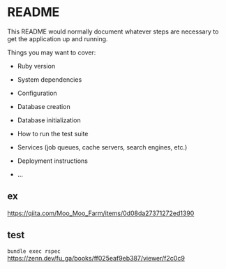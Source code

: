 # README

This README would normally document whatever steps are necessary to get the
application up and running.

Things you may want to cover:

* Ruby version

* System dependencies

* Configuration

* Database creation

* Database initialization

* How to run the test suite

* Services (job queues, cache servers, search engines, etc.)

* Deployment instructions

* ...

## ex

https://qiita.com/Moo_Moo_Farm/items/0d08da27371272ed1390

## test

`bundle exec rspec`
https://zenn.dev/fu_ga/books/ff025eaf9eb387/viewer/f2c0c9
